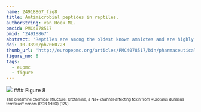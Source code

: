 ```yaml
---
name: 24918867_fig8
title: Antimicrobial peptides in reptiles.
authorString: van Hoek ML.
pmcid: PMC4078517
pmid: '24918867'
abstract: 'Reptiles are among the oldest known amniotes and are highly diverse in their morphology and ecological niches. These animals have an evolutionarily ancient innate-immune system that is of great interest to scientists trying to identify new and useful antimicrobial peptides. Significant work in the last decade in the fields of biochemistry, proteomics and genomics has begun to reveal the complexity of reptilian antimicrobial peptides. Here, the current knowledge about antimicrobial peptides in reptiles is reviewed, with specific examples in each of the four orders: Testudines (turtles and tortosises), Sphenodontia (tuataras), Squamata (snakes and lizards), and Crocodilia (crocodilans). Examples are presented of the major classes of antimicrobial peptides expressed by reptiles including defensins, cathelicidins, liver-expressed peptides (hepcidin and LEAP-2), lysozyme, crotamine, and others. Some of these peptides have been identified and tested for their antibacterial or antiviral activity; others are only predicted as possible genes from genomic sequencing. Bioinformatic analysis of the reptile genomes is presented, revealing many predicted candidate antimicrobial peptides genes across this diverse class. The study of how these ancient creatures use antimicrobial peptides within their innate immune systems may reveal new understandings of our mammalian innate immune system and may also provide new and powerful antimicrobial peptides as scaffolds for potential therapeutic development.'
doi: 10.3390/ph7060723
thumb_url: 'http://europepmc.org/articles/PMC4078517/bin/pharmaceuticals-07-00723-g008.gif'
figure_no: 8
tags:
  - eupmc
  - figure
---
```

<img src='http://europepmc.org/articles/PMC4078517/bin/pharmaceuticals-07-00723-g008.jpg' style='max-height: 300px'>
### Figure 8
<p style='font-size: 10px;'>The crotamine chemical structure. Crotamine, a Na+ channel-affecting toxin from *Crotalus durissus terrificus* venom (PDB 1H5O) [<xref rid="B125-pharmaceuticals-07-00723" ref-type="bibr">125</xref>].</p>